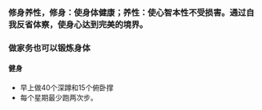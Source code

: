 ### 修身养性，修身：使身体健康；养性：使心智本性不受损害。通过自我反省体察，使身心达到完美的境界。
### 做家务也可以锻炼身体
#### 健身
- 早上做40个深蹲和15个俯卧撑
- 每个星期最少跑两次步。
